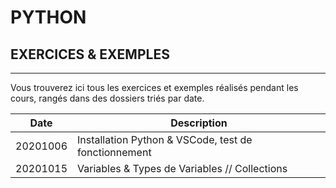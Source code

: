 # PYTHON
## EXERCICES & EXEMPLES

---

Vous trouverez ici tous les exercices et exemples réalisés pendant les cours, rangés dans des dossiers triés par date.

Date | Description
--- | ---
20201006 | Installation Python & VSCode, test de fonctionnement
20201015 | Variables & Types de Variables // Collections